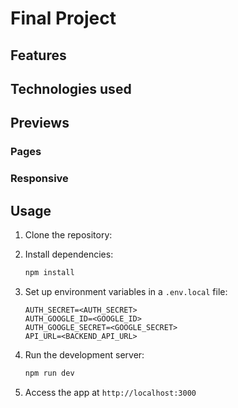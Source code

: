 # Final Project

## Features

## Technologies used

## Previews

### Pages

### Responsive

## Usage

1. Clone the repository:

2. Install dependencies:
    ```bash
    npm install
    ```
3. Set up environment variables in a `.env.local` file:
    ```env
    AUTH_SECRET=<AUTH_SECRET>
    AUTH_GOOGLE_ID=<GOOGLE_ID>
    AUTH_GOOGLE_SECRET=<GOOGLE_SECRET>
    API_URL=<BACKEND_API_URL>
    ```
4. Run the development server:
    ```bash
    npm run dev
    ```
5. Access the app at `http://localhost:3000`
